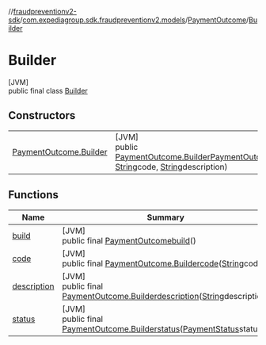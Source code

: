 //[fraudpreventionv2-sdk](../../../../index.md)/[com.expediagroup.sdk.fraudpreventionv2.models](../../index.md)/[PaymentOutcome](../index.md)/[Builder](index.md)

# Builder

[JVM]\
public final class [Builder](index.md)

## Constructors

| | |
|---|---|
| [PaymentOutcome.Builder](-payment-outcome.-builder.md) | [JVM]<br>public [PaymentOutcome.Builder](index.md)[PaymentOutcome.Builder](-payment-outcome.-builder.md)([PaymentStatus](../../-payment-status/index.md)status, [String](https://docs.oracle.com/javase/8/docs/api/java/lang/String.html)code, [String](https://docs.oracle.com/javase/8/docs/api/java/lang/String.html)description) |

## Functions

| Name | Summary |
|---|---|
| [build](build.md) | [JVM]<br>public final [PaymentOutcome](../index.md)[build](build.md)() |
| [code](code.md) | [JVM]<br>public final [PaymentOutcome.Builder](index.md)[code](code.md)([String](https://docs.oracle.com/javase/8/docs/api/java/lang/String.html)code) |
| [description](description.md) | [JVM]<br>public final [PaymentOutcome.Builder](index.md)[description](description.md)([String](https://docs.oracle.com/javase/8/docs/api/java/lang/String.html)description) |
| [status](status.md) | [JVM]<br>public final [PaymentOutcome.Builder](index.md)[status](status.md)([PaymentStatus](../../-payment-status/index.md)status) |
